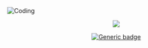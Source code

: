 <img align="center" alt="Coding" src="https://media.discordapp.net/attachments/546002217711435798/994314888602210334/Group_1_1.png?width=994&height=459">

<div align="center" flexDiretion="row">
  
![](https://komarev.com/ghpvc/?username=yuriMartins&color=blueviolet&label=Visualizações)

[![Generic badge](https://img.shields.io/badge/Repositórios-11-blueviolet)](https://shields.io/)

</div>
